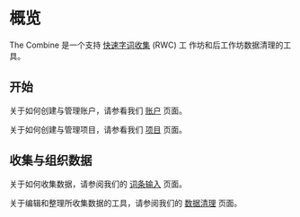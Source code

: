 # 概览

The Combine 是一个支持
[快速字词收集](https://www.sil.org/enterprise-news/rapid-word-collection-updated-approach-dictionary-creation) (RWC) 工
作坊和后工作坊数据清理的工具。

## 开始

关于如何创建与管理账户，请参看我们 [账户](account.md) 页面。

关于如何创建与管理项目，请参看我们 [项目](project.md) 页面。

## 收集与组织数据

关于如何收集数据，请参阅我们的 [词条输入](dataEntry.md) 页面。

关于编辑和整理所收集数据的工具，请参阅我们的 [数据清理](goals.md) 页面。
